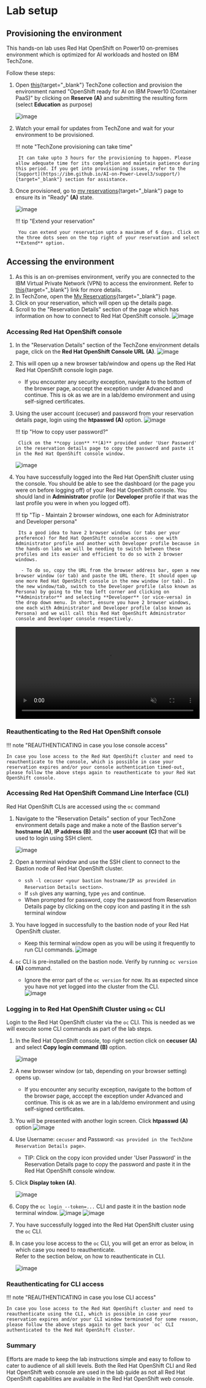 # Lab setup

## Provisioning the environment

This hands-on lab uses Red Hat OpenShift on Power10 on-premises environment which is optimized for AI workloads and hosted on IBM TechZone.

Follow these steps:

1. Open [this](https://techzone.ibm.com/collection/generative-ai-demos-on-ibm-power/environments){target="_blank"} TechZone collection and provision the environment named "OpenShift ready for AI on IBM Power10 (Container PaaS)" by clicking on **Reserve** **(A)** and submitting the resulting form (select **Education** as purpose)
   
     ![image](https://github.com/user-attachments/assets/9c5c4702-509b-4757-b91e-2098ae818454)
   
3. Watch your email for updates from TechZone and wait for your environment to be provisioned.

    !!! note "TechZone provisioning can take time"

        It can take upto 3 hours for the provisioning to happen. Please allow adequate time for its completion and maintain patience during this period. If you get into provisioning issues, refer to the [Support](https://ibm.github.io/AI-on-Power-Level3/support/){target="_blank"} section for assistance.
   
5. Once provisioned, go to [my reservations](https://techzone.ibm.com/my/reservations){target="_blank"} page to ensure its in "Ready" **(A)** state.

     ![image](https://github.com/user-attachments/assets/46640f65-545e-4dca-aa7a-6c0b6ca771f8)

    !!! tip "Extend your reservation"

        You can extend your reservation upto a maximum of 6 days. Click on the three dots seen on the top right of your reservation and select **Extend** option.

## Accessing the environment

1. As this is an on-premises environment, verify you are connected to the IBM Virtual Private Network (VPN) to access the environment. Refer to [this](https://github.com/IBM/itz-support-public/blob/main/IBM-On-premise/IBM-On-premise-Runbooks/configure-vpn.md){target="_blank"} link for more details.
2. In TechZone, open the [My Reservations](https://techzone.ibm.com/my/reservations){target="_blank"} page.
3. Click on your reservation, which will open up the details page.
4. Scroll to the "Reservation Details" section of the page which has information on how to connect to Red Hat OpenShift console.
   ![image](https://github.com/user-attachments/assets/9e7df820-6a8b-4cc6-9ca3-b2a8cdc7decb)

### Accessing Red Hat OpenShift console

1. In the "Reservation Details" section of the TechZone environment details page, click on the **Red Hat OpenShift Console URL** **(A)**.
     ![image](https://github.com/user-attachments/assets/68c271a0-0077-4cf7-9080-b031b2070cb6)
   
3. This will open up a new browser tab/window and opens up the Red Hat Red Hat OpenShift console login page.
      - If you encounter any security exception, navigate to the bottom of the browser page, acccept the exception under Advanced and continue. This is ok as we are in a lab/demo environment and using self-signed certificates.
4. Using the user account (cecuser) and password from your reservation details page, login using the **htpasswd** **(A)** option.
     ![image](https://github.com/user-attachments/assets/61c1015c-41ab-4400-9b83-ad8f6e2cba10)
   
    !!! tip "How to copy user password?"

        Click on the **copy icon** **(A)** provided under 'User Password' in the reservation details page to copy the password and paste it in the Red Hat OpenShift console window.

     ![image](https://github.com/user-attachments/assets/33fe60d7-c285-4d55-a830-73bac9e8b032)     

7. You have successfully logged into the Red Hat OpenShift cluster using the console. You should be able to see the dashboard (or the page you were on before logging off) of your Red Hat OpenShift console. You should land in **Administrator** profile (or **Developer** profile if that was the last profile you were in when you logged off).
   
    !!! tip "Tip - Maintain 2 browser windows, one each for Administrator and Developer persona"
   
        Its a good idea to have 2 browser windows (or tabs per your preference) for Red Hat OpenShift console access - one with Administrator profile and another with Developer profile because in the hands-on labs we will be needing to switch between these profiles and its easier and efficient to do so with 2 browser windows.
   
         - To do so, copy the URL from the browser address bar, open a new browser window (or tab) and paste the URL there. It should open up one more Red Hat OpenShift console in the new window (or tab). In the new window/tab, switch to the Developer profile (also known as Persona) by going to the top left corner and clicking on **Administrator** and selecting **Developer** (or vice-versa) in the drop down menu. In short, ensure you have 2 browser windows, one each with Administrator and Developer profile (also known as Persona) and we will call this Red Hat OpenShift Administrator console and Developer console respectively.

    <video style="width:100%" muted="true" autoplay="true" loop="true" controls="" alt="type:video">
       <source src="https://github.com/user-attachments/assets/a622a195-00a6-4950-b2e5-686b04fa3401" type="video/mp4">
    </video>

### Reauthenticating to the Red Hat OpenShift console

!!! note "REAUTHENTICATING in case you lose console access"
   
    In case you lose access to the Red Hat OpenShift cluster and need to reauthenticate to the console, which is possible in case your reservation expires and/or your console authentication timed-out, please follow the above steps again to reauthenticate to your Red Hat OpenShift console.

### Accessing Red Hat OpenShift Command Line Interface (CLI)

Red Hat OpenShift CLIs are accessed using the `oc` command

1. Navigate to the "Reservation Details" section of your TechZone environment details page and make a note of the Bastion server's **hostname** **(A)**, **IP address** **(B)** and the **user account** **(C)** that will be used to login using SSH client.

      ![image](https://github.com/user-attachments/assets/ecef8ba6-9790-4c75-94e0-3be409bff4ea)
   
3. Open a terminal window and use the SSH client to connect to the Bastion node of Red Hat OpenShift cluster.
      - `ssh -l cecuser <your bastion hostname/IP as provided in Reservation Details section>`.
      - If `ssh` gives any warning, type `yes` and continue.
      - When prompted for password, copy the password from Reservation Details page by clicking on the copy icon and pasting it in the ssh terminal window
4. You have logged in successfully to the bastion node of your Red Hat OpenShift cluster.
      - Keep this terminal window open as you will be using it frequently to run CLI commands.
            ![image](https://github.com/user-attachments/assets/576d86f0-8873-492c-8b13-9433c9f25604)
        
5. `oc` CLI is pre-installed on the bastion node. Verify by running `oc version` **(A)** command.
      - Ignore the error part of the `oc version` for now. Its as expected since you have not yet logged into the cluster from the CLI.  
            ![image](https://github.com/user-attachments/assets/b0e21c56-3757-4771-bb47-42d3aaf5591f)

### Logging in to Red Hat OpenShift Cluster using `oc` CLI
Login to the Red Hat OpenShift cluster via the `oc` CLI. This is needed as we will execute some CLI commands as part of the lab steps.

1. In the Red Hat OpenShift console, top right section click on **cecuser** **(A)** and select **Copy login command** **(B)** option.
   
     ![image](https://github.com/user-attachments/assets/52c8e57b-d507-4b48-9eb8-d3843fc9d3d4)
   
3. A new browser window (or tab, depending on your browser setting) opens up.
      - If you encounter any security exception, navigate to the bottom of the browser page, acccept the exception under Advanced and continue. This is ok as we are in a lab/demo environment and using self-signed certificates.
4. You will be presented with another login screen. Click **htpasswd** **(A)** option
   ![image](https://github.com/user-attachments/assets/1fb91841-e243-4d56-a4f1-1068fb3058df)

5. Use Username: `cecuser` and Password: `<as provided in the TechZone Reservation Details page>`.
      - TIP: Click on the copy icon provided under 'User Password' in the Reservation Details page to copy the password and paste it in the Red Hat OpenShift console window.
6. Click **Display token** **(A)**.
   
     ![image](https://github.com/user-attachments/assets/45865182-61f6-4bfd-86ec-4b5f43e99706)
   
7. Copy the `oc login --token=...` CLI and paste it in the bastion node terminal window.
     ![image](https://github.com/user-attachments/assets/75ad62a0-d0a0-45f6-8797-fedad6e5877a)
     ![image](https://github.com/user-attachments/assets/a2753a4c-86d6-49ca-96c8-54f3ed7dbac5)
8. You have successfully logged into the Red Hat OpenShift cluster using the `oc` CLI.
9. In case you lose access to the `oc` CLI, you will get an error as below, in which case you need to reauthenticate.<br>
   Refer to the section below, on how to reauthenticate in CLI.

     ![image](https://github.com/user-attachments/assets/a1e8d00c-64d0-41ab-997c-540378df0544)
   
### Reauthenticating for CLI access

!!! note "REAUTHENTICATING in case you lose CLI access"
      
    In case you lose access to the Red Hat OpenShift cluster and need to reauthenticate using the CLI, which is possible in case your reservation expires and/or your CLI window terminated for some reason, please follow the above steps again to get back your `oc` CLI authenticated to the Red Hat OpenShift cluster.

### Summary
Efforts are made to keep the lab instructions simple and easy to follow to cater to audience of all skill levels.
Both the Red Hat OpenShift CLI and Red Hat OpenShift web console are used in the lab guide as not all Red Hat OpenShift capabilities are available in the Red Hat OpenShift web console. 
